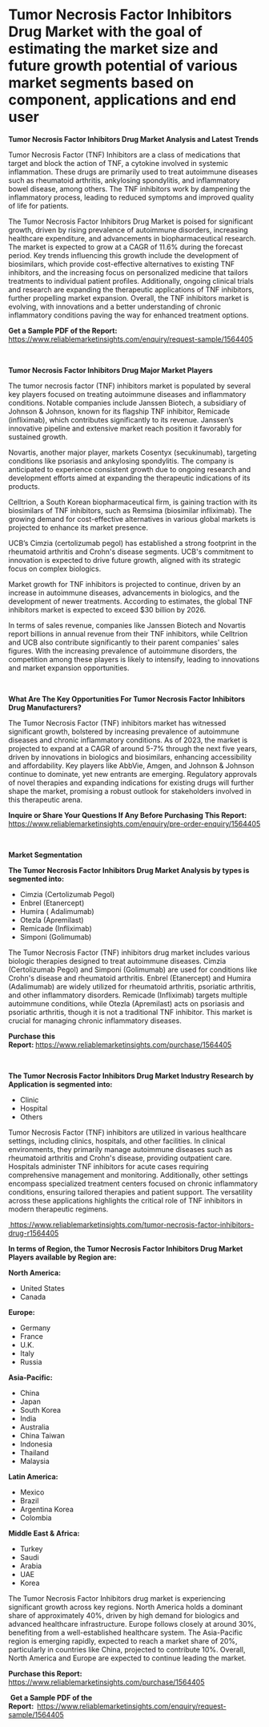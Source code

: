 <p><h1>Tumor Necrosis Factor Inhibitors Drug Market with the goal of estimating the market size and future growth potential of various market segments based on component, applications and end user</h1></p><p><strong>Tumor Necrosis Factor Inhibitors Drug Market Analysis and Latest Trends</strong></p>
<p><p>Tumor Necrosis Factor (TNF) Inhibitors are a class of medications that target and block the action of TNF, a cytokine involved in systemic inflammation. These drugs are primarily used to treat autoimmune diseases such as rheumatoid arthritis, ankylosing spondylitis, and inflammatory bowel disease, among others. The TNF inhibitors work by dampening the inflammatory process, leading to reduced symptoms and improved quality of life for patients.</p><p>The Tumor Necrosis Factor Inhibitors Drug Market is poised for significant growth, driven by rising prevalence of autoimmune disorders, increasing healthcare expenditure, and advancements in biopharmaceutical research. The market is expected to grow at a CAGR of 11.6% during the forecast period. Key trends influencing this growth include the development of biosimilars, which provide cost-effective alternatives to existing TNF inhibitors, and the increasing focus on personalized medicine that tailors treatments to individual patient profiles. Additionally, ongoing clinical trials and research are expanding the therapeutic applications of TNF inhibitors, further propelling market expansion. Overall, the TNF inhibitors market is evolving, with innovations and a better understanding of chronic inflammatory conditions paving the way for enhanced treatment options.</p></p>
<p><strong>Get a Sample PDF of the Report:&nbsp;</strong> <a href="https://www.reliablemarketinsights.com/enquiry/request-sample/1564405?utm_campaign=2673&utm_medium=2&utm_source=Github&utm_content=ia&utm_term=19042025&utm_id=tumor-necrosis-factor-inhibitors-drug">https://www.reliablemarketinsights.com/enquiry/request-sample/1564405</a></p>
<p>&nbsp;</p>
<p><strong>Tumor Necrosis Factor Inhibitors Drug Major Market Players</strong></p>
<p><p>The tumor necrosis factor (TNF) inhibitors market is populated by several key players focused on treating autoimmune diseases and inflammatory conditions. Notable companies include Janssen Biotech, a subsidiary of Johnson & Johnson, known for its flagship TNF inhibitor, Remicade (infliximab), which contributes significantly to its revenue. Janssen’s innovative pipeline and extensive market reach position it favorably for sustained growth.</p><p>Novartis, another major player, markets Cosentyx (secukinumab), targeting conditions like psoriasis and ankylosing spondylitis. The company is anticipated to experience consistent growth due to ongoing research and development efforts aimed at expanding the therapeutic indications of its products.</p><p>Celltrion, a South Korean biopharmaceutical firm, is gaining traction with its biosimilars of TNF inhibitors, such as Remsima (biosimilar infliximab). The growing demand for cost-effective alternatives in various global markets is projected to enhance its market presence. </p><p>UCB’s Cimzia (certolizumab pegol) has established a strong footprint in the rheumatoid arthritis and Crohn's disease segments. UCB's commitment to innovation is expected to drive future growth, aligned with its strategic focus on complex biologics.</p><p>Market growth for TNF inhibitors is projected to continue, driven by an increase in autoimmune diseases, advancements in biologics, and the development of newer treatments. According to estimates, the global TNF inhibitors market is expected to exceed $30 billion by 2026.</p><p>In terms of sales revenue, companies like Janssen Biotech and Novartis report billions in annual revenue from their TNF inhibitors, while Celltrion and UCB also contribute significantly to their parent companies' sales figures. With the increasing prevalence of autoimmune disorders, the competition among these players is likely to intensify, leading to innovations and market expansion opportunities.</p></p>
<p>&nbsp;</p>
<p><strong>What Are The Key Opportunities For Tumor Necrosis Factor Inhibitors Drug Manufacturers?</strong></p>
<p><p>The Tumor Necrosis Factor (TNF) inhibitors market has witnessed significant growth, bolstered by increasing prevalence of autoimmune diseases and chronic inflammatory conditions. As of 2023, the market is projected to expand at a CAGR of around 5-7% through the next five years, driven by innovations in biologics and biosimilars, enhancing accessibility and affordability. Key players like AbbVie, Amgen, and Johnson & Johnson continue to dominate, yet new entrants are emerging. Regulatory approvals of novel therapies and expanding indications for existing drugs will further shape the market, promising a robust outlook for stakeholders involved in this therapeutic arena.</p></p>
<p><strong>Inquire or Share Your Questions If Any Before Purchasing This Report:</strong> <a href="https://www.reliablemarketinsights.com/enquiry/pre-order-enquiry/1564405?utm_campaign=2673&utm_medium=2&utm_source=Github&utm_content=ia&utm_term=19042025&utm_id=tumor-necrosis-factor-inhibitors-drug">https://www.reliablemarketinsights.com/enquiry/pre-order-enquiry/1564405</a></p>
<p>&nbsp;</p>
<p><strong>Market Segmentation</strong></p>
<p><strong>The Tumor Necrosis Factor Inhibitors Drug Market Analysis by types is segmented into:</strong></p>
<p><ul><li>Cimzia (Certolizumab Pegol)</li><li>Enbrel (Etanercept)</li><li>Humira ( Adalimumab)</li><li>Otezla (Apremilast)</li><li>Remicade (Infliximab)</li><li>Simponi (Golimumab)</li></ul></p>
<p><p>The Tumor Necrosis Factor (TNF) inhibitors drug market includes various biologic therapies designed to treat autoimmune diseases. Cimzia (Certolizumab Pegol) and Simponi (Golimumab) are used for conditions like Crohn's disease and rheumatoid arthritis. Enbrel (Etanercept) and Humira (Adalimumab) are widely utilized for rheumatoid arthritis, psoriatic arthritis, and other inflammatory disorders. Remicade (Infliximab) targets multiple autoimmune conditions, while Otezla (Apremilast) acts on psoriasis and psoriatic arthritis, though it is not a traditional TNF inhibitor. This market is crucial for managing chronic inflammatory diseases.</p></p>
<p><strong>Purchase this Report:&nbsp;</strong><a href="https://www.reliablemarketinsights.com/purchase/1564405?utm_campaign=2673&utm_medium=2&utm_source=Github&utm_content=ia&utm_term=19042025&utm_id=tumor-necrosis-factor-inhibitors-drug">https://www.reliablemarketinsights.com/purchase/1564405</a></p>
<p>&nbsp;</p>
<p><strong>The Tumor Necrosis Factor Inhibitors Drug Market Industry Research by Application is segmented into:</strong></p>
<p><ul><li>Clinic</li><li>Hospital</li><li>Others</li></ul></p>
<p><p>Tumor Necrosis Factor (TNF) inhibitors are utilized in various healthcare settings, including clinics, hospitals, and other facilities. In clinical environments, they primarily manage autoimmune diseases such as rheumatoid arthritis and Crohn's disease, providing outpatient care. Hospitals administer TNF inhibitors for acute cases requiring comprehensive management and monitoring. Additionally, other settings encompass specialized treatment centers focused on chronic inflammatory conditions, ensuring tailored therapies and patient support. The versatility across these applications highlights the critical role of TNF inhibitors in modern therapeutic regimens.</p></p>
<p><a href="https://www.reliablemarketinsights.com/tumor-necrosis-factor-inhibitors-drug-r1564405?utm_campaign=2673&utm_medium=2&utm_source=Github&utm_content=ia&utm_term=19042025&utm_id=tumor-necrosis-factor-inhibitors-drug">&nbsp;https://www.reliablemarketinsights.com/tumor-necrosis-factor-inhibitors-drug-r1564405</a></p>
<p><strong>In terms of Region, the Tumor Necrosis Factor Inhibitors Drug Market Players available by Region are:</strong></p>
<p>
    <p> <strong> North America: </strong>
        <ul>
            <li>United States</li>
            <li>Canada</li>
        </ul>
        </p> 
    <p> <strong> Europe: </strong>
        <ul>
            <li>Germany</li>
            <li>France</li>
            <li>U.K.</li>
            <li>Italy</li>
            <li>Russia</li>
        </ul>
        </p> 
    <p> <strong> Asia-Pacific: </strong>
        <ul>
            <li>China</li>
            <li>Japan</li>
            <li>South Korea</li>
            <li>India</li>
            <li>Australia</li>
            <li>China Taiwan</li>
            <li>Indonesia</li>
            <li>Thailand</li>
            <li>Malaysia</li>
        </ul>
        </p> 
    <p> <strong> Latin America: </strong>
        <ul>
            <li>Mexico</li>
            <li>Brazil</li>
            <li>Argentina Korea</li>
            <li>Colombia</li>
        </ul>
        </p> 
    <p> <strong> Middle East & Africa: </strong>
        <ul>
            <li>Turkey</li>
            <li>Saudi</li>
            <li>Arabia</li>
            <li>UAE</li>
            <li>Korea</li>
        </ul>
    </p>
    </p>
<p><p>The Tumor Necrosis Factor Inhibitors drug market is experiencing significant growth across key regions. North America holds a dominant share of approximately 40%, driven by high demand for biologics and advanced healthcare infrastructure. Europe follows closely at around 30%, benefiting from a well-established healthcare system. The Asia-Pacific region is emerging rapidly, expected to reach a market share of 20%, particularly in countries like China, projected to contribute 10%. Overall, North America and Europe are expected to continue leading the market.</p></p>
<p><strong>Purchase this Report: </strong><a href="https://www.reliablemarketinsights.com/purchase/1564405?utm_campaign=2673&utm_medium=2&utm_source=Github&utm_content=ia&utm_term=19042025&utm_id=tumor-necrosis-factor-inhibitors-drug">https://www.reliablemarketinsights.com/purchase/1564405</a></p>
<p>&nbsp;<strong>Get a Sample PDF of the Report:&nbsp;&nbsp;</strong><a href="https://www.reliablemarketinsights.com/enquiry/request-sample/1564405?utm_campaign=2673&utm_medium=2&utm_source=Github&utm_content=ia&utm_term=19042025&utm_id=tumor-necrosis-factor-inhibitors-drug">https://www.reliablemarketinsights.com/enquiry/request-sample/1564405</a></p>
<p><strong></strong></p>
<p><p></p><p></p><p></p></p>